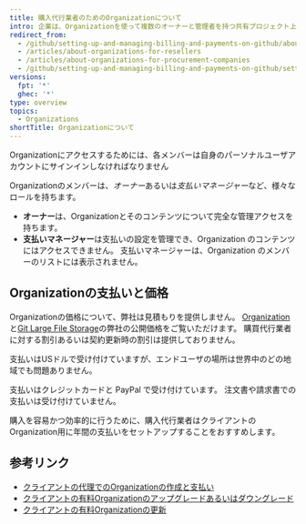 ```yaml
---
title: 購入代行業者のためのOrganizationについて
intro: 企業は、Organizationを使って複数のオーナーと管理者を持つ共有プロジェクト上でコラボレートします。 クライアントのためにOrganizationを作成し、クライアントの代理で支払いを行い、そしてOrganizationの所有権をクライアントに渡すことができます。
redirect_from:
  - /github/setting-up-and-managing-billing-and-payments-on-github/about-organizations-for-procurement-companies
  - /articles/about-organizations-for-resellers
  - /articles/about-organizations-for-procurement-companies
  - /github/setting-up-and-managing-billing-and-payments-on-github/setting-up-paid-organizations-for-procurement-companies/about-organizations-for-procurement-companies
versions:
  fpt: '*'
  ghec: '*'
type: overview
topics:
  - Organizations
shortTitle: Organizationについて
---
```


Organizationにアクセスするためには、各メンバーは自身のパーソナルユーザアカウントにサインインしなければなりません

Organizationのメンバーは、*オーナー*あるいは*支払いマネージャー*など、様々なロールを持ちます。

- **オーナー**は、Organizationとそのコンテンツについて完全な管理アクセスを持ちます。
- **支払いマネージャー**は支払いの設定を管理でき、Organization のコンテンツにはアクセスできません。 支払いマネージャーは、Organization のメンバーのリストには表示されません。

## Organizationの支払いと価格

Organizationの価格について、弊社は見積もりを提供しません。 [Organization](https://github.com/pricing)と[Git Large File Storage](/articles/about-storage-and-bandwidth-usage/)の弊社の公開価格をご覧いただけます。 購買代行業者に対する割引あるいは契約更新時の割引は提供しておりません。

支払いはUSドルで受け付けていますが、エンドユーザの場所は世界中のどの地域でも問題ありません。

支払いはクレジットカードと PayPal で受け付けています。 注文書や請求書での支払いは受け付けていません。

購入を容易かつ効率的に行うために、購入代行業者はクライアントのOrganization用に年間の支払いをセットアップすることをおすすめします。

## 参考リンク

- [クライアントの代理でのOrganizationの作成と支払い](/articles/creating-and-paying-for-an-organization-on-behalf-of-a-client)
- [クライアントの有料Organizationのアップグレードあるいはダウングレード](/articles/upgrading-or-downgrading-your-client-s-paid-organization)
- [クライアントの有料Organizationの更新](/articles/renewing-your-client-s-paid-organization)
